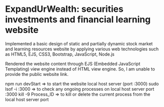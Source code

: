 # ExpandUrWealth: securities investments and financial learning website 

Implemented a basic design of static and partially dynamic stock market and learning resources website by applying various web technologies such as HTML5, EJS, CSS3, Bootstrap, JavaScript, Node.js

Rendered the website content through EJS (Embedded JavaScript Templating) view engine instead of HTML view engine. So, I am unable to provide the public website link.

npm run devStart => to start the website local host server (port :3000)
sudo lsof -i :3000 => to check any ongoing processes on local host server port :3000
kill -9 Process_ID => to kill or delete the current process from the local host server port
